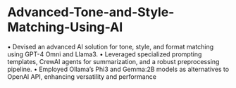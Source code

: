 # Advanced-Tone-and-Style-Matching-Using-AI

• Devised an advanced AI solution for tone, style, and format matching using GPT-4 Omni and Llama3.
• Leveraged specialized prompting templates, CrewAI agents for summarization, and a robust preprocessing pipeline.
• Employed Ollama’s Phi3 and Gemma:2B models as alternatives to OpenAI API, enhancing versatility and performance
